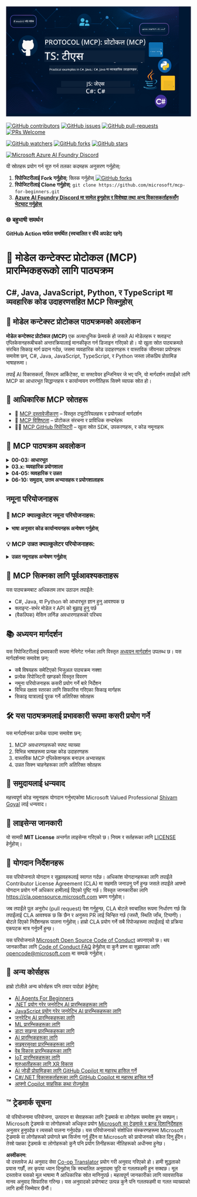<!--
CO_OP_TRANSLATOR_METADATA:
{
  "original_hash": "bc76969a3bb20c032d1d5e95a304a2e3",
  "translation_date": "2025-06-24T16:29:34+00:00",
  "source_file": "README.md",
  "language_code": "ne"
}
-->
![MCP-for-beginners](../../translated_images/mcp-beginners.2ce2b317996369ff66c5b72e25eff9d4288ab2741fc70c0b4e523d1ae1e249fd.ne.png) 

[![GitHub contributors](https://img.shields.io/github/contributors/microsoft/mcp-for-beginners.svg)](https://GitHub.com/microsoft/mcp-for-beginners/graphs/contributors)
[![GitHub issues](https://img.shields.io/github/issues/microsoft/mcp-for-beginners.svg)](https://GitHub.com/microsoft/mcp-for-beginners/issues)
[![GitHub pull-requests](https://img.shields.io/github/issues-pr/microsoft/mcp-for-beginners.svg)](https://GitHub.com/microsoft/mcp-for-beginners/pulls)
[![PRs Welcome](https://img.shields.io/badge/PRs-welcome-brightgreen.svg?style=flat-square)](http://makeapullrequest.com)

[![GitHub watchers](https://img.shields.io/github/watchers/microsoft/mcp-for-beginners.svg?style=social&label=Watch)](https://GitHub.com/microsoft/mcp-for-beginners/watchers)
[![GitHub forks](https://img.shields.io/github/forks/microsoft/mcp-for-beginners.svg?style=social&label=Fork)](https://GitHub.com/microsoft/mcp-for-beginners/fork)
[![GitHub stars](https://img.shields.io/github/stars/microsoft/mcp-for-beginners?style=social&label=Star)](https://GitHub.com/microsoft/mcp-for-beginners/stargazers)


[![Microsoft Azure AI Foundry Discord](https://dcbadge.vercel.app/api/server/ByRwuEEgH4)](https://discord.com/invite/ByRwuEEgH4)


यी स्रोतहरू प्रयोग गर्न सुरु गर्न तलका कदमहरू अनुसरण गर्नुहोस्:
1. **रिपोजिटरीलाई Fork गर्नुहोस्**: क्लिक गर्नुहोस् [![GitHub forks](https://img.shields.io/github/forks/microsoft/mcp-for-beginners.svg?style=social&label=Fork)](https://GitHub.com/microsoft/mcp-for-beginners/fork)
2. **रिपोजिटरीलाई Clone गर्नुहोस्**:   `git clone https://github.com/microsoft/mcp-for-beginners.git`
3. [**Azure AI Foundry Discord मा सामेल हुनुहोस् र विशेषज्ञ तथा अन्य विकासकर्ताहरूसँग भेटघाट गर्नुहोस्**](https://discord.com/invite/ByRwuEEgH4)


### 🌐 बहुभाषी समर्थन

#### GitHub Action मार्फत समर्थित (स्वचालित र सँधै अपडेट रहने)

# 🚀 मोडेल कन्टेक्स्ट प्रोटोकल (MCP) प्रारम्भिकहरूको लागि पाठ्यक्रम

## **C#, Java, JavaScript, Python, र TypeScript मा व्यवहारिक कोड उदाहरणसहित MCP सिक्नुहोस्**

## 🧠 मोडेल कन्टेक्स्ट प्रोटोकल पाठ्यक्रमको अवलोकन

**मोडेल कन्टेक्स्ट प्रोटोकल (MCP)** एक अत्याधुनिक फ्रेमवर्क हो जसले AI मोडेलहरू र क्लाइन्ट एप्लिकेसनहरूबीचको अन्तरक्रियालाई मानकीकृत गर्न डिजाइन गरिएको हो। यो खुला स्रोत पाठ्यक्रमले संरचित सिकाइ मार्ग प्रदान गर्दछ, जसमा व्यवहारिक कोड उदाहरणहरू र वास्तविक जीवनका प्रयोगहरू समावेश छन्, C#, Java, JavaScript, TypeScript, र Python जस्ता लोकप्रिय प्रोग्रामिङ भाषाहरूमा।

तपाईं AI विकासकर्ता, सिस्टम आर्किटेक्ट, वा सफ्टवेयर इन्जिनियर जे भए पनि, यो मार्गदर्शन तपाईंको लागि MCP का आधारभूत सिद्धान्तहरू र कार्यान्वयन रणनीतिहरू सिक्ने व्यापक स्रोत हो।

## 🔗 आधिकारिक MCP स्रोतहरू

- 📘 [MCP दस्तावेजीकरण](https://modelcontextprotocol.io/) – विस्तृत ट्युटोरियलहरू र प्रयोगकर्ता मार्गदर्शन  
- 📜 [MCP विशिष्टता](https://spec.modelcontextprotocol.io/) – प्रोटोकल संरचना र प्राविधिक सन्दर्भहरू  
- 🧑‍💻 [MCP GitHub रिपोजिटरी](https://github.com/modelcontextprotocol) – खुला स्रोत SDK, उपकरणहरू, र कोड नमूनाहरू  

## 🧭 MCP पाठ्यक्रम अवलोकन

<details>
  <summary><strong>00-03: आधारभूत</strong></summary>

- **00. MCP परिचय**  
  मोडेल कन्टेक्स्ट प्रोटोकल र यसको AI पाइपलाइनमा महत्वको अवलोकन। [थप पढ्नुहोस्](./00-Introduction/README.md)
- **01. मुख्य अवधारणाहरू व्याख्या**  
  MCP का मुख्य अवधारणाहरूको गहिरो अन्वेषण। [थप पढ्नुहोस्](./01-CoreConcepts/README.md)
- **02. MCP मा सुरक्षा**  
  सुरक्षा जोखिमहरू र उत्तम अभ्यासहरू। [थप पढ्नुहोस्](./02-Security/README.md)
- **03. MCP सँग सुरु गर्ने तरिका**  
  वातावरण सेटअप, आधारभूत सर्भर/क्लाइन्टहरू, एकीकरण। [थप पढ्नुहोस्](./03-GettingStarted/README.md)
</details>

<details>
  <summary><strong>03.x: व्यवहारिक प्रयोगशाला</strong></summary>

- **3.1. पहिलो सर्भर** – [मार्गदर्शन](./03-GettingStarted/01-first-server/README.md)
- **3.2. पहिलो क्लाइन्ट** – [मार्गदर्शन](./03-GettingStarted/02-client/README.md)
- **3.3. LLM सहितको क्लाइन्ट** – [मार्गदर्शन](./03-GettingStarted/03-llm-client/README.md)
- **3.4. Visual Studio Code बाट सर्भर उपभोग गर्ने तरिका** – [मार्गदर्शन](./03-GettingStarted/04-vscode/README.md)
- **3.5. SSE प्रयोग गरेर सर्भर सिर्जना गर्ने तरिका** – [मार्गदर्शन](./03-GettingStarted/05-sse-server/README.md)
- **3.6. HTTP स्ट्रिमिङ** – [मार्गदर्शन](./03-GettingStarted/06-http-streaming/README.md)
- **3.7. AI उपकरण सेट प्रयोग गर्ने तरिका** – [मार्गदर्शन](./03-GettingStarted/07-aitk/README.md)
- **3.8. तपाईंको सर्भर परीक्षण गर्ने तरिका** – [मार्गदर्शन](./03-GettingStarted/08-testing/README.md)
- **3.9. तपाईंको सर्भर तैनाथ गर्ने तरिका** – [मार्गदर्शन](./03-GettingStarted/09-deployment/README.md)
</details>

<details>
  <summary><strong>04-05: व्यवहारिक र उन्नत</strong></summary>

- **04. व्यवहारिक कार्यान्वयन**  
  SDK हरू, डिबगिङ, परीक्षण, पुन: प्रयोग गर्न मिल्ने प्रॉम्प्ट टेम्प्लेटहरू। [थप पढ्नुहोस्](./04-PracticalImplementation/README.md)
- **05. MCP मा उन्नत विषयहरू**  
  बहु-मोडल AI, स्केलिङ, उद्यम प्रयोग। [थप पढ्नुहोस्](./05-AdvancedTopics/README.md)
- **5.1. Azure सँग MCP एकीकरण** – [मार्गदर्शन](./05-AdvancedTopics/mcp-integration/README.md)
- **5.2. बहु मोडालिटी** – [मार्गदर्शन](./05-AdvancedTopics/mcp-multi-modality/README.md)
- **5.3. MCP OAuth2 डेमो** – [मार्गदर्शन](./05-AdvancedTopics/mcp-oauth2-demo/README.md)
- **5.4. मूल कन्टेक्स्टहरू** – [मार्गदर्शन](./05-AdvancedTopics/mcp-root-contexts/README.md)
- **5.5. राउटिङ** – [मार्गदर्शन](./05-AdvancedTopics/mcp-routing/README.md)
- **5.6. स्याम्पलिङ** – [मार्गदर्शन](./05-AdvancedTopics/mcp-sampling/README.md)
- **5.7. स्केलिङ** – [मार्गदर्शन](./05-AdvancedTopics/mcp-scaling/README.md)
- **5.8. सुरक्षा** – [मार्गदर्शन](./05-AdvancedTopics/mcp-security/README.md)
- **5.9. वेब सर्च MCP** – [मार्गदर्शन](./05-AdvancedTopics/web-search-mcp/README.md)
- **5.10. रियलटाइम स्ट्रिमिङ** – [मार्गदर्शन](./05-AdvancedTopics/mcp-realtimestreaming/README.md)
- **5.11. रियलटाइम वेब सर्च** – [मार्गदर्शन](./05-AdvancedTopics/mcp-realtimesearch/README.md)
</details>

<details>
  <summary><strong>06-10: समुदाय, उत्तम अभ्यासहरू र प्रयोगशालाहरू</strong></summary>

- **06. समुदाय योगदानहरू** – [मार्गदर्शन](./06-CommunityContributions/README.md)
- **07. प्रारम्भिक अपनत्वबाट सिकाइ** – [मार्गदर्शन](./07-LessonsFromEarlyAdoption/README.md)
- **08. MCP का लागि उत्कृष्ट अभ्यासहरू** – [मार्गदर्शन](./08-BestPractices/README.md)
- **09. MCP केस अध्ययनहरू** – [मार्गदर्शन](./09-CaseStudy/README.md)
- **10. AI वर्कफ्लोहरूलाई सरल बनाउँदै: AI Toolkit सहित MCP सर्भर निर्माण** – [ह्यान्ड्स अन ल्याब](./10-StreamliningAIWorkflowsBuildingAnMCPServerWithAIToolkit/README.md)
</details>

## नमूना परियोजनाहरू

### 🧮 MCP क्याल्कुलेटर नमूना परियोजनाहरू:
<details>
  <summary><strong>भाषा अनुसार कोड कार्यान्वयनहरू अन्वेषण गर्नुहोस्</strong></summary>

  - [C# MCP सर्भर उदाहरण](./03-GettingStarted/samples/csharp/README.md)
  - [Java MCP क्याल्कुलेटर](./03-GettingStarted/samples/java/calculator/README.md)
  - [JavaScript MCP डेमो](./03-GettingStarted/samples/javascript/README.md)
  - [Python MCP सर्भर](../../03-GettingStarted/samples/python/mcp_calculator_server.py)
  - [TypeScript MCP उदाहरण](./03-GettingStarted/samples/typescript/README.md)

</details>

### 💡 MCP उन्नत क्याल्कुलेटर परियोजनाहरू:
<details>
  <summary><strong>उन्नत नमूनाहरू अन्वेषण गर्नुहोस्</strong></summary>

  - [उन्नत C# नमूना](./04-PracticalImplementation/samples/csharp/README.md)
  - [Java कन्टेनर एप्लिकेशन उदाहरण](./04-PracticalImplementation/samples/java/containerapp/README.md)
  - [JavaScript उन्नत नमूना](./04-PracticalImplementation/samples/javascript/README.md)
  - [Python जटिल कार्यान्वयन](../../04-PracticalImplementation/samples/python/mcp_sample.py)
  - [TypeScript कन्टेनर नमूना](./04-PracticalImplementation/samples/typescript/README.md)

</details>

## 🎯 MCP सिक्नका लागि पूर्वआवश्यकताहरू

यस पाठ्यक्रमबाट अधिकतम लाभ उठाउन तपाईंले:

- C#, Java, वा Python को आधारभूत ज्ञान हुनु आवश्यक छ
- क्लाइन्ट-सर्भर मोडेल र API को बुझाइ हुनु पर्छ
- (वैकल्पिक) मेसिन लर्निङ अवधारणाहरूको परिचय

## 📚 अध्ययन मार्गदर्शन

यस रिपोजिटरीलाई प्रभावकारी रूपमा नेभिगेट गर्नका लागि विस्तृत [अध्ययन मार्गदर्शन](./study_guide.md) उपलब्ध छ। यस मार्गदर्शनमा समावेश छन्:

- सबै विषयहरू समेटिएको भिजुअल पाठ्यक्रम नक्शा
- प्रत्येक रिपोजिटरी खण्डको विस्तृत विवरण
- नमूना परियोजनाहरू कसरी प्रयोग गर्ने बारे निर्देशन
- विभिन्न दक्षता स्तरका लागि सिफारिस गरिएका सिकाइ मार्गहरू
- सिकाइ यात्रालाई पूरक गर्ने अतिरिक्त स्रोतहरू

## 🛠️ यस पाठ्यक्रमलाई प्रभावकारी रूपमा कसरी प्रयोग गर्ने

यस मार्गदर्शनका प्रत्येक पाठमा समावेश छन्:

1. MCP अवधारणाहरूको स्पष्ट व्याख्या  
2. विभिन्न भाषाहरूमा प्रत्यक्ष कोड उदाहरणहरू  
3. वास्तविक MCP एप्लिकेशनहरू बनाउन अभ्यासहरू  
4. उन्नत सिक्न चाहनेहरूका लागि अतिरिक्त स्रोतहरू

## 🌟 समुदायलाई धन्यवाद

महत्त्वपूर्ण कोड नमूनाहरू योगदान गर्नुभएकोमा Microsoft Valued Professional [Shivam Goyal](https://www.linkedin.com/in/shivam2003/) लाई धन्यवाद।

## 📜 लाइसेन्स जानकारी

यो सामग्री **MIT License** अन्तर्गत लाइसेन्स गरिएको छ। नियम र सर्तहरूका लागि [LICENSE](../../LICENSE) हेर्नुहोस्।

## 🤝 योगदान निर्देशनहरू

यस परियोजनाले योगदान र सुझावहरूलाई स्वागत गर्दछ। अधिकांश योगदानहरूका लागि तपाईंले Contributor License Agreement (CLA) मा सहमति जनाउनु पर्ने हुन्छ जसले तपाईंले आफ्नो योगदान प्रयोग गर्ने अधिकार हामीलाई दिएको पुष्टि गर्छ। विस्तृत जानकारीका लागि <https://cla.opensource.microsoft.com> भ्रमण गर्नुहोस्।

जब तपाईंले पुल अनुरोध (pull request) पेश गर्नुहुन्छ, CLA बोटले स्वचालित रूपमा निर्धारण गर्छ कि तपाईंलाई CLA आवश्यक छ कि छैन र अनुरूप PR लाई चिन्हित गर्छ (जस्तै, स्थिति जाँच, टिप्पणी)। बोटले दिएको निर्देशनहरू पालना गर्नुहोस्। हाम्रो CLA प्रयोग गर्ने सबै रिपोजहरूमा तपाईंलाई यो प्रक्रिया एकपटक मात्र गर्नुपर्ने हुन्छ।

यस परियोजनाले [Microsoft Open Source Code of Conduct](https://opensource.microsoft.com/codeofconduct/) अपनाएको छ। थप जानकारीका लागि [Code of Conduct FAQ](https://opensource.microsoft.com/codeofconduct/faq/) हेर्नुहोस् वा कुनै प्रश्न वा सुझावका लागि [opencode@microsoft.com](mailto:opencode@microsoft.com) मा सम्पर्क गर्नुहोस्।

## 🎒 अन्य कोर्सहरू
हाम्रो टोलीले अन्य कोर्सहरू पनि तयार पार्दछ! हेर्नुहोस्:

- [AI Agents For Beginners](https://github.com/microsoft/ai-agents-for-beginners?WT.mc_id=academic-105485-koreyst)
- [.NET प्रयोग गरेर जनरेटिभ AI प्रारम्भिकहरूका लागि](https://github.com/microsoft/Generative-AI-for-beginners-dotnet?WT.mc_id=academic-105485-koreyst)
- [JavaScript प्रयोग गरेर जनरेटिभ AI प्रारम्भिकहरूका लागि](https://github.com/microsoft/generative-ai-with-javascript?WT.mc_id=academic-105485-koreyst)
- [जनरेटिभ AI प्रारम्भिकहरूका लागि](https://github.com/microsoft/generative-ai-for-beginners?WT.mc_id=academic-105485-koreyst)
- [ML प्रारम्भिकहरूका लागि](https://aka.ms/ml-beginners?WT.mc_id=academic-105485-koreyst)
- [डाटा साइन्स प्रारम्भिकहरूका लागि](https://aka.ms/datascience-beginners?WT.mc_id=academic-105485-koreyst)
- [AI प्रारम्भिकहरूका लागि](https://aka.ms/ai-beginners?WT.mc_id=academic-105485-koreyst)
- [साइबरसुरक्षा प्रारम्भिकहरूका लागि](https://github.com/microsoft/Security-101??WT.mc_id=academic-96948-sayoung)
- [वेब विकास प्रारम्भिकहरूका लागि](https://aka.ms/webdev-beginners?WT.mc_id=academic-105485-koreyst)
- [IoT प्रारम्भिकहरूका लागि](https://aka.ms/iot-beginners?WT.mc_id=academic-105485-koreyst)
- [शुरुआतीहरूका लागि XR विकास](https://github.com/microsoft/xr-development-for-beginners?WT.mc_id=academic-105485-koreyst)
- [AI जोडी प्रोग्रामिङका लागि GitHub Copilot मा महारथ हासिल गर्ने](https://aka.ms/GitHubCopilotAI?WT.mc_id=academic-105485-koreyst)
- [C#/.NET विकासकर्ताहरूका लागि GitHub Copilot मा महारथ हासिल गर्ने](https://github.com/microsoft/mastering-github-copilot-for-dotnet-csharp-developers?WT.mc_id=academic-105485-koreyst)
- [आफ्नो Copilot साहसिक कथा रोज्नुहोस्](https://github.com/microsoft/CopilotAdventures?WT.mc_id=academic-105485-koreyst)


## ™️ ट्रेडमार्क सूचना

यो परियोजनामा परियोजना, उत्पादन वा सेवाहरूका लागि ट्रेडमार्क वा लोगोहरू समावेश हुन सक्छन्। Microsoft ट्रेडमार्क वा लोगोहरूको अधिकृत प्रयोग [Microsoft का ट्रेडमार्क र ब्रान्ड दिशानिर्देशहरू](https://www.microsoft.com/legal/intellectualproperty/trademarks/usage/general) अनुसार हुनुपर्दछ र त्यसको पालना गर्नुपर्दछ। यस परियोजनाको संशोधित संस्करणहरूमा Microsoft ट्रेडमार्क वा लोगोहरूको प्रयोगले भ्रम सिर्जना गर्नु हुँदैन वा Microsoft को प्रायोजनको संकेत दिनु हुँदैन। तेस्रो पक्षका ट्रेडमार्क वा लोगोहरूको कुनै पनि प्रयोग तिनीहरूका नीतिहरूको अधीनमा हुनेछ।

**अस्वीकरण**:  
यो दस्तावेज AI अनुवाद सेवा [Co-op Translator](https://github.com/Azure/co-op-translator) प्रयोग गरी अनुवाद गरिएको हो। हामी शुद्धताको प्रयास गर्छौं, तर कृपया ध्यान दिनुहोस् कि स्वचालित अनुवादमा त्रुटि वा गलतफहमी हुन सक्दछ। मूल दस्तावेज यसको मूल भाषामा नै आधिकारिक स्रोत मानिनुपर्छ। महत्वपूर्ण जानकारीका लागि व्यावसायिक मानव अनुवाद सिफारिस गरिन्छ। यस अनुवादको प्रयोगबाट उत्पन्न कुनै पनि गलतफहमी वा गलत व्याख्याको लागि हामी जिम्मेवार छैनौं।
